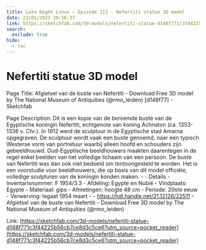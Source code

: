 ```yaml
---
title: Late Night Linux – Episode 213 - Nefertiti statue 3D model
date: 23/01/2023 20:56:37
link: https://sketchfab.com/3d-models/nefertiti-statue-d148f771c3f44225b56cb7ce8d3c5ce6?utm_source=pocket_reader
search:
  exclude: true
hide:
  - toc
---
```


# Nefertiti statue 3D model

Page Title: Afgietsel van de buste van Nefertiti - Download Free 3D model by The National Museum of Antiquities (@rmo_leiden) [d148f77] - Sketchfab

Page Description: Dit is een kopie van de beroemde buste van de Egyptische koningin Nefertiti, echtgenote van koning Achnaton (ca. 1353-1336 v. Chr.). In 1912 werd de sculptuur in de Egyptische stad Amarna opgegraven. De sculptuur wordt vaak een buste genoemd, naar een typisch Westerse vorm van portretuur waarbij alleen hoofd en schouders zijn gebeeldhouwd. Oud-Egyptische beeldhouwers maakten daarentegen in de regel enkel beelden van het volledige lichaam van een persoon. De buste van Nefertiti was dan ook niet bedoeld om tentoongesteld te worden. Het is een voorstudie voor beeldhouwers, die op basis van dit model officiële, volledige sculpturen van de koningin konden maken. -  - Details - Inventarisnummer: F 1954/3.3 - Afdeling: Egypte en Nubië - Vindplaats: Egypte - Materiaal: gips - Afmetingen: hoogte 48 cm - Periode: 20ste eeuw - Verwerving: legaat 1954 maart -  - https://hdl.handle.net/21.12126/22511 - Afgietsel van de buste van Nefertiti - Download Free 3D model by The National Museum of Antiquities (@rmo_leiden) 

Link: [https://sketchfab.com/3d-models/nefertiti-statue-d148f771c3f44225b56cb7ce8d3c5ce6?utm_source=pocket_reader](https://sketchfab.com/3d-models/nefertiti-statue-d148f771c3f44225b56cb7ce8d3c5ce6?utm_source=pocket_reader)